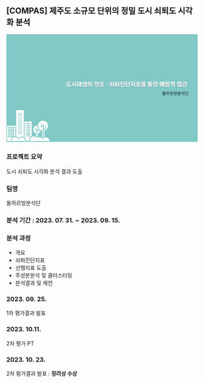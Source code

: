 ## [COMPAS] 제주도 소규모 단위의 정밀 도시 쇠퇴도 시각화 분석

![](Screenshot.jpg)

### 프로젝트 요약
도시 쇠퇴도 시각화 분석 결과 도출

### 팀명
돌하르방분석단

### 분석 기간 : 2023. 07. 31. ~ 2023. 09. 15.

### 분석 과정
* 개요
* 쇠퇴진단지표
* 선행지표 도출
* 주성분분석 및 클러스터링
* 분석결과 및 제언

### 2023. 09. 25.
1차 평가결과 발표

### 2023. 10.11.
2차 평가 PT

### 2023. 10. 23. 
2차 평가결과 발표 : **장려상 수상**
